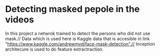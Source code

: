 # Detecting masked pepole in the videos

In this project a netwrok trained to detect the persons who did not use mask.//
Data which is used here is Kaggle data that is accesible in link "https://www.kaggle.com/andrewmvd/face-mask-detection".//
Inception architecure is used to do feature extractraction.
